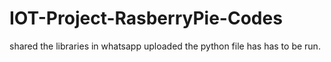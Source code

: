 # IOT-Project-RasberryPie-Codes

shared the libraries in whatsapp
uploaded the python file has has to be run.
